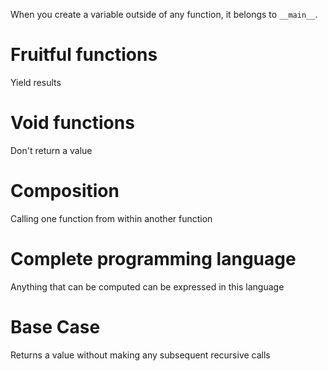 When you create a variable outside of any function, it belongs to `__main__`.

# Fruitful functions

Yield results

# Void functions

Don't return a value

# Composition

Calling one function from within another function

# Complete programming language

Anything that can be computed can be expressed in this language

# Base Case

Returns a value without making any subsequent recursive calls